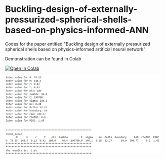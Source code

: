 # Buckling-design-of-externally-pressurized-spherical-shells-based-on-physics-informed-ANN
Codes for the paper entitled "Buckling design of externally pressurized spherical shells based on physics-informed artificial neural network"


Demonstration can be found in Colab   

[![Open In Colab](https://colab.research.google.com/assets/colab-badge.svg)](https://colab.research.google.com/drive/1OFk1yEgSOb-XuLKmE9ISbZ3OIy_v0N40?usp=sharing)

![Image](demo.png)
